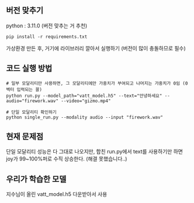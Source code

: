 ## 버전 맞추기
python : 3.11.0 (버전 맞추는 거 추천)

    pip install -r requirements.txt
  
가상환경 만든 후, 거기에 라이브러리 깔아서 실행하기 (버전이 많이 충돌하므로 필수)

## 코드 실행 방법

    # 일부 모달리티만 사용하면, 그 모달리티에만 가중치가 부여되고 나머지는 가중치가 0임 (0 벡터 입력되는 꼴)
    python run.py --model_path="vatt_model.h5" --text="안녕하세요" --audio="firework.wav" --video="gizmo.mp4"

    # 단일 모달리티 확인하기
    python single_run.py --modality audio --input "firework.wav"

## 현재 문제점

단일 모달리티 성능은 다 그대로 나오지만, 합친 run.py에서 text를 사용하기만 하면 joy가 99~100%퍼로 수직 상승한다. (해결 못했습니다..)
  
## 우리가 학습한 모델
지수님이 올린 vatt_model.h5 다운받아서 사용 
